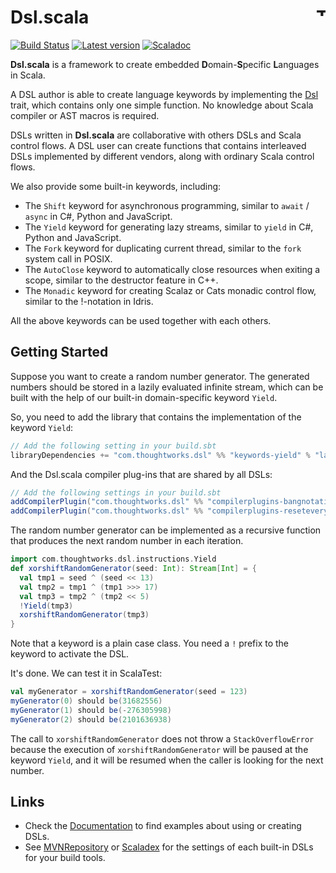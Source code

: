# Dsl.scala <a href="http://thoughtworks.com/"><img align="right" src="https://www.thoughtworks.com/imgs/tw-logo.png" title="ThoughtWorks" height="15"/></a>

[![Build Status](https://travis-ci.org/ThoughtWorksInc/Dsl.scala.svg?branch=master)](https://travis-ci.org/ThoughtWorksInc/Dsl.scala)
[![Latest version](https://index.scala-lang.org/thoughtworksinc/dsl.scala/dsl/latest.svg)](https://index.scala-lang.org/thoughtworksinc/dsl.scala)
[![Scaladoc](https://javadoc.io/badge/com.thoughtworks.dsl/dsl_2.12.svg?label=scaladoc)](https://javadoc.io/page/com.thoughtworks.dsl/dsl_2.12/latest/com/thoughtworks/dsl/index.html)

**Dsl.scala** is a framework to create embedded **D**omain-**S**pecific **L**anguages in Scala.

A DSL author is able to create language keywords by implementing the [Dsl](https://javadoc.io/page/com.thoughtworks.dsl/dsl_2.12/latest/com/thoughtworks/dsl/Dsl.html) trait, which contains only one simple function. No knowledge about Scala compiler or AST macros is required.

DSLs written in **Dsl.scala** are collaborative with others DSLs and Scala control flows. A DSL user can create functions that contains interleaved DSLs implemented by different vendors, along with ordinary Scala control flows.

We also provide some built-in keywords, including:
 * The `Shift` keyword for asynchronous programming, similar to `await` / `async` in C#, Python and JavaScript.
 * The `Yield` keyword for generating lazy streams, similar to `yield` in C#, Python and JavaScript.
 * The `Fork` keyword for duplicating current thread, similar to the `fork` system call in POSIX.
 * The `AutoClose` keyword to automatically close resources when exiting a scope, similar to the destructor feature in C++.
 * The `Monadic` keyword for creating Scalaz or Cats monadic control flow, similar to the !-notation in Idris.

All the above keywords can be used together with each others.

## Getting Started

Suppose you want to create a random number generator. The generated numbers should be stored in a lazily evaluated infinite stream, which can be built with the help of our built-in domain-specific keyword `Yield`.

So, you need to add the library that contains the implementation of the keyword `Yield`:

``` scala
// Add the following setting in your build.sbt 
libraryDependencies += "com.thoughtworks.dsl" %% "keywords-yield" % "latest.release"
```

And the Dsl.scala compiler plug-ins that are shared by all DSLs:   

``` scala
// Add the following settings in your build.sbt 
addCompilerPlugin("com.thoughtworks.dsl" %% "compilerplugins-bangnotation" % "latest.release")
addCompilerPlugin("com.thoughtworks.dsl" %% "compilerplugins-reseteverywhere" % "latest.release")
```

The random number generator can be implemented as a recursive function that produces the next random number in each iteration.

```scala
import com.thoughtworks.dsl.instructions.Yield
def xorshiftRandomGenerator(seed: Int): Stream[Int] = {
  val tmp1 = seed ^ (seed << 13)
  val tmp2 = tmp1 ^ (tmp1 >>> 17)
  val tmp3 = tmp2 ^ (tmp2 << 5)
  !Yield(tmp3)
  xorshiftRandomGenerator(tmp3)
}
```

Note that a keyword is a plain case class. You need a `!` prefix to the keyword to activate the DSL.

It's done. We can test it in ScalaTest:

```scala
val myGenerator = xorshiftRandomGenerator(seed = 123)
myGenerator(0) should be(31682556)
myGenerator(1) should be(-276305998)
myGenerator(2) should be(2101636938)
```

The call to `xorshiftRandomGenerator` does not throw a `StackOverflowError` because the execution of `xorshiftRandomGenerator` will be paused at the keyword `Yield`, and it will be resumed when the caller is looking for the next number.


## Links

* Check the [Documentation](https://javadoc.io/page/com.thoughtworks.dsl/dsl_2.12/latest/com/thoughtworks/dsl/index.html) to find examples about using or creating DSLs.
* See [MVNRepository](http://mvnrepository.com/artifact/com.thoughtworks.dsl?sort=newest) or [Scaladex](https://index.scala-lang.org/thoughtworksinc/dsl.scala) for the settings of each built-in DSLs for your build tools.
